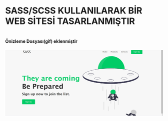 <h1>SASS/SCSS KULLANILARAK BİR WEB SİTESİ TASARLANMIŞTIR<h1>

<h4>Önizleme Dosyası(gif) eklenmiştir<h4>

![](tanıtım.gif)
